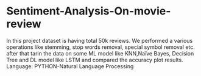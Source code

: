 # Sentiment-Analysis-On-movie-review
In this project dataset is having total 50k reviews. We performed a various
operations like stemming, stop words removal, special symbol removal etc.
after that tarin the data on some ML model like KNN,Naïve Bayes, Decision
Tree and DL model like LSTM and compared the accuracy plot results.
Language: PYTHON-Natural Language Processing
